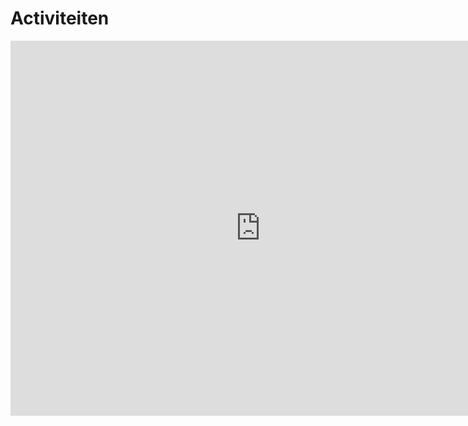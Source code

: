 # Activiteiten

<!--{% include meetup_widget.html %}-->
<!--
https://calendar.google.com/calendar/ical/voidjosto%40gmail.com/public/basic.ics

https://calendar.google.com/calendar/ical/voidjosto@gmail.com/public/basic.ics
-->
<iframe src="https://calendar.google.com/calendar/embed?src=voidjosto%40gmail.com&ctz=Europe%2FBrussels" style="border: 0" width="800" height="600" frameborder="0" scrolling="no"></iframe>
